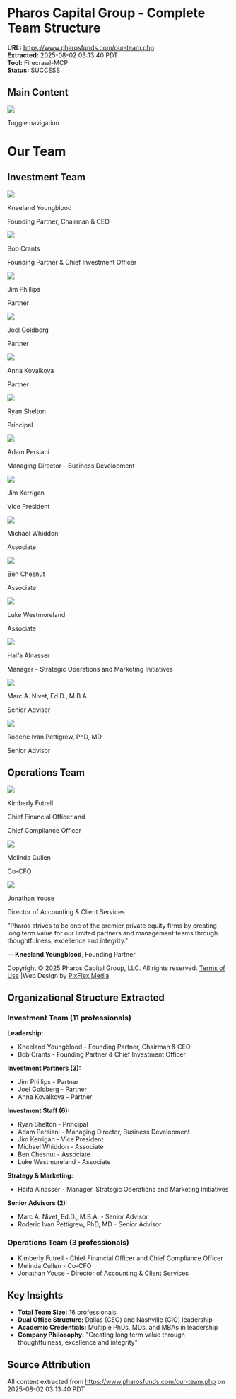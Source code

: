# Pharos Capital Group - Complete Team Structure
**URL:** https://www.pharosfunds.com/our-team.php  
**Extracted:** 2025-08-02 03:13:40 PDT  
**Tool:** Firecrawl-MCP  
**Status:** SUCCESS  

## Main Content

[![](https://pharosfunds.com/assets/images/Pharos-Capital-Group-logo.png)](https://pharosfunds.com/)

Toggle navigation

# Our Team

## Investment Team

[![](https://pharosfunds.com/assets/images/teams/team-2024-kneeland-youngblood.jpg)](https://pharosfunds.com/kneeland-youngblood.php)

Kneeland Youngblood

Founding Partner, Chairman & CEO

[![](https://pharosfunds.com/assets/images/teams/team-2024-bob-crants.jpg)](https://pharosfunds.com/bob-crants.php)

Bob Crants

Founding Partner & Chief Investment Officer

[![](https://pharosfunds.com/assets/images/teams/team-2024-jim-phillips.jpg)](https://pharosfunds.com/jim-phillips.php)

Jim Phillips

Partner

[![](https://pharosfunds.com/assets/images/teams/team-2024-joel-goldberg.jpg)](https://pharosfunds.com/joel-goldberg.php)

Joel Goldberg

Partner

[![](https://pharosfunds.com/assets/images/teams/team-2024-anna-kovalkova.jpg)](https://pharosfunds.com/anna-kovalkova.php)

Anna Kovalkova

Partner

[![](https://pharosfunds.com/assets/images/teams/team-2024-ryan-shelton.jpg)](https://pharosfunds.com/ryan-shelton.php)

Ryan Shelton

Principal

[![](https://pharosfunds.com/assets/images/teams/team-2024-adam-persiani.jpg)](https://pharosfunds.com/adam-persiani.php)

Adam Persiani

Managing Director – Business Development

[![](https://pharosfunds.com/assets/images/teams/team-2024-jim-kerrigan.jpg)](https://pharosfunds.com/jim-kerrigan.php)

Jim Kerrigan

Vice President

[![](https://pharosfunds.com/assets/images/teams/team-2024-michael-whiddon.jpg)](https://pharosfunds.com/michael-whiddon.php)

Michael Whiddon

Associate

[![](https://pharosfunds.com/assets/images/teams/team-2024-ben-chesnut.jpg)](https://pharosfunds.com/ben-chesnut.php)

Ben Chesnut

Associate

[![](https://pharosfunds.com/assets/images/teams/team-2024-luke-westmoreland.jpg)](https://pharosfunds.com/luke-westmoreland.php)

Luke Westmoreland

Associate

[![](https://pharosfunds.com/assets/images/teams/haifa-alnasser.jpg)](https://pharosfunds.com/haifa-alnasser.php)

Haifa Alnasser

Manager – Strategic Operations and Marketing Initiatives

[![](https://pharosfunds.com/assets/images/teams/marc-nivet-2025.jpg)](https://pharosfunds.com/marc-nivet.php)

Marc A. Nivet, Ed.D., M.B.A.

Senior Advisor

[![](https://pharosfunds.com/assets/images/teams/roderic-pettigrew.jpg)](https://pharosfunds.com/roderic-pettigrew.php)

Roderic Ivan Pettigrew, PhD, MD

Senior Advisor

## Operations Team

[![](https://pharosfunds.com/assets/images/teams/team-2024-kimberly-futrell.jpg)](https://pharosfunds.com/kimberly-futrell.php)

Kimberly Futrell

Chief Financial Officer and

Chief Compliance Officer

[![](https://pharosfunds.com/assets/images/teams/team-2024-melinda-cullen.jpg)](https://pharosfunds.com/melinda-cullen.php)

Melinda Cullen

Co-CFO

[![](https://pharosfunds.com/assets/images/teams/team-2024-jonathan-youse.jpg)](https://pharosfunds.com/jonathan-youse.php)

Jonathan Youse

Director of Accounting & Client Services

"Pharos strives to be one of the premier private equity firms by creating long term value for our limited partners and management teams through thoughtfulness, excellence and integrity."

**— Kneeland Youngblood**, Founding Partner

Copyright © 2025 Pharos Capital Group, LLC. All rights reserved. [Terms of Use](https://pharosfunds.com/terms-of-use.php) |Web Design by [PixFlex Media](http://www.pixflex.com/ "Web Designer for Private Equity Firms").

## Organizational Structure Extracted

### Investment Team (11 professionals)
**Leadership:**
- Kneeland Youngblood - Founding Partner, Chairman & CEO
- Bob Crants - Founding Partner & Chief Investment Officer

**Investment Partners (3):**
- Jim Phillips - Partner
- Joel Goldberg - Partner  
- Anna Kovalkova - Partner

**Investment Staff (6):**
- Ryan Shelton - Principal
- Adam Persiani - Managing Director, Business Development
- Jim Kerrigan - Vice President
- Michael Whiddon - Associate
- Ben Chesnut - Associate
- Luke Westmoreland - Associate

**Strategy & Marketing:**
- Haifa Alnasser - Manager, Strategic Operations and Marketing Initiatives

**Senior Advisors (2):**
- Marc A. Nivet, Ed.D., M.B.A. - Senior Advisor
- Roderic Ivan Pettigrew, PhD, MD - Senior Advisor

### Operations Team (3 professionals)
- Kimberly Futrell - Chief Financial Officer and Chief Compliance Officer
- Melinda Cullen - Co-CFO
- Jonathan Youse - Director of Accounting & Client Services

## Key Insights
- **Total Team Size:** 16 professionals
- **Dual Office Structure:** Dallas (CEO) and Nashville (CIO) leadership
- **Academic Credentials:** Multiple PhDs, MDs, and MBAs in leadership
- **Company Philosophy:** "Creating long term value through thoughtfulness, excellence and integrity"

## Source Attribution
All content extracted from https://www.pharosfunds.com/our-team.php on 2025-08-02 03:13:40 PDT